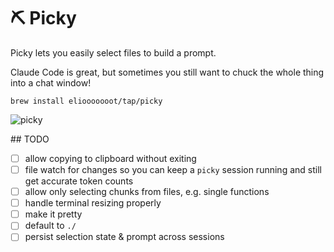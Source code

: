 # ⛏️ Picky

Picky lets you easily select files to build a prompt.

Claude Code is great, but sometimes you still want to chuck the whole thing into a chat window!

```
brew install eliooooooot/tap/picky
```


![picky](https://github.com/user-attachments/assets/9d5ba6c6-11ac-4bcb-9073-55dd2fef71b6)


## TODO

- [ ] allow copying to clipboard without exiting
- [ ] file watch for changes so you can keep a `picky` session running and still get accurate token counts
- [ ] allow only selecting chunks from files, e.g. single functions
- [ ] handle terminal resizing properly
- [ ] make it pretty
- [ ] default to `./`
- [ ] persist selection state & prompt across sessions

